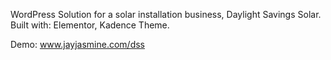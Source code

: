 WordPress Solution for a solar installation business, Daylight Savings Solar.
Built with: Elementor, Kadence Theme. 

Demo: www.jayjasmine.com/dss
